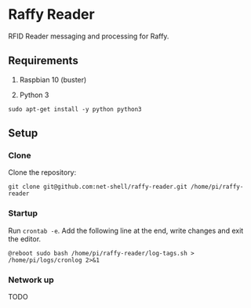 # Raffy Reader

RFID Reader messaging and processing for Raffy.

## Requirements

1. Raspbian 10 (buster)

2. Python 3

`sudo apt-get install -y python python3`

## Setup

### Clone

Clone the repository:

`git clone git@github.com:net-shell/raffy-reader.git /home/pi/raffy-reader`

### Startup

Run `crontab -e`. Add the following line at the end, write changes and exit the editor.

`@reboot sudo bash /home/pi/raffy-reader/log-tags.sh > /home/pi/logs/cronlog 2>&1`

### Network up

TODO
